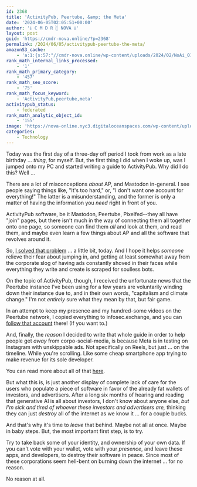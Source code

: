 ```yaml
---
id: 2368
title: 'ActivityPub, Peertube, &amp; the Meta'
date: '2024-06-05T02:05:51+00:00'
author: '𐕣 C M D R ░ NOVA 𐕣'
layout: post
guid: 'https://cmdr-nova.online/?p=2368'
permalink: /2024/06/05/activitypub-peertube-the-meta/
amazonS3_cache:
    - 'a:1:{s:57:"//cmdr-nova.online/wp-content/uploads/2024/02/NoAi_01.png";a:1:{s:9:"timestamp";i:1721690760;}}'
rank_math_internal_links_processed:
    - '1'
rank_math_primary_category:
    - '457'
rank_math_seo_score:
    - '75'
rank_math_focus_keyword:
    - 'ActivityPub,peertube,meta'
activitypub_status:
    - federated
rank_math_analytic_object_id:
    - '155'
image: 'https://nova-online.nyc3.digitaloceanspaces.com/wp-content/uploads/2024/06/05020454/activitypub.png'
categories:
    - Technology
---
```


<!-- wp:paragraph -->
<p>Today was the first day of a three-day off period I took from work as a late birthday ... <em>thing</em>, for myself. But, the first thing I did when I woke up, was I jumped onto my PC and started writing a guide to ActivityPub. Why did I do this? Well ...</p>
<!-- /wp:paragraph -->

<!-- wp:paragraph -->
<p>There are a lot of misconceptions <em>about</em> AP, and Mastodon in-general. I see people saying things like, "It's too hard," or, "I don't want one account for everything!" The latter is a misunderstanding, and the former is only a matter of having the information you <em>need</em> right in front of you.</p>
<!-- /wp:paragraph -->

<!-- wp:paragraph -->
<p>ActivityPub software, be it Mastodon, Peertube, Pixelfed--they all have "join" pages, but there isn't much in the way of connecting them all together onto one page, so someone can find them <em>all</em> and look at them, and read them, and maybe even learn a few things about AP and all the software that revolves around it.</p>
<!-- /wp:paragraph -->

<!-- wp:paragraph -->
<p>So, <a href="https://cmdr-nova.online/activitypub/">I solved that problem</a> ... a little bit, today. And I hope it helps <em>someone</em> relieve their fear about jumping in, and getting at least somewhat away from the corporate slog of having ads constantly shoved in their faces while everything they write and create is scraped for soulless bots.</p>
<!-- /wp:paragraph -->

<!-- wp:paragraph -->
<p>On the topic of ActivityPub, though, I received the unfortunate news that the Peertube instance I've been using for a few years are voluntarily winding down their instance due to, and in their own words, "capitalism and climate change." I'm not <em>entirely</em> sure what they mean by that, but fair game.</p>
<!-- /wp:paragraph -->

<!-- wp:paragraph -->
<p>In an attempt to keep my presence and my hundred-some videos on the Peertube network, I copied everything to infosec.exchange, and you can <a href="https://video.infosec.exchange/c/callmenova" target="_blank" rel="noreferrer noopener">follow that account</a> there! (If you want to.)</p>
<!-- /wp:paragraph -->

<!-- wp:paragraph -->
<p>And, finally, the <em>reason</em> I decided to write that whole guide in order to help people get <em>away</em> from corpo-social-media, is because Meta is in testing on Instagram with unskippable ads. Not specifically on Reels, but just ... on the timeline. While you're scrolling. Like some cheap smartphone app trying to make revenue for its sole developer.</p>
<!-- /wp:paragraph -->

<!-- wp:paragraph -->
<p>You can read more about all of that <a href="https://techcrunch.com/2024/06/03/instagram-confirms-test-of-unskippable-ads/" target="_blank" rel="noreferrer noopener">here</a>.</p>
<!-- /wp:paragraph -->

<!-- wp:paragraph -->
<p>But what this is, is just another display of complete lack of care for the users who populate a piece of software in favor of the already fat wallets of investors, and advertisers. After a long six months of hearing and reading that generative AI is all about investors, I don't know about anyone else, <em>but I'm sick and tired of whoever these investors and advertisers are,</em> thinking they can just <em>destroy</em> all of the internet as we know it ... for a couple bucks.</p>
<!-- /wp:paragraph -->

<!-- wp:paragraph -->
<p>And that's why it's time to <em>leave</em> that behind. Maybe not all at once. Maybe in baby steps. But, the most important first step, is to try.</p>
<!-- /wp:paragraph -->

<!-- wp:paragraph -->
<p>Try to take back some of your identity, and ownership of your own data. If you can't vote with your wallet, vote with your <em>presence</em>, and leave these apps, and developers, to destroy their software in peace. Since most of these corporations seem hell-bent on burning down the internet ... for no reason.</p>
<!-- /wp:paragraph -->

<!-- wp:paragraph -->
<p>No reason at all.</p>
<!-- /wp:paragraph -->